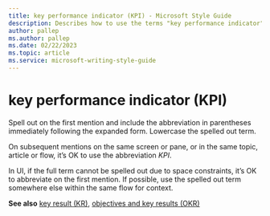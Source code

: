 ```yaml
---
title: key performance indicator (KPI) - Microsoft Style Guide
description: Describes how to use the terms "key performance indicator" and "KPI" in Microsoft content.
author: pallep
ms.author: pallep
ms.date: 02/22/2023
ms.topic: article
ms.service: microsoft-writing-style-guide
---
```


# key performance indicator (KPI)

Spell out on the first mention and include the abbreviation in parentheses immediately following the expanded form. Lowercase the spelled out term.

On subsequent mentions on the same screen or pane, or in the same topic, article or flow, it’s OK to use the abbreviation *KPI*. 

In UI, if the full term cannot be spelled out due to space constraints, it’s OK to abbreviate on the first mention. If possible, use the spelled out term somewhere else within the same flow for context.

**See also** [key result (KR)](https://learn.microsoft.com/en-us/style-guide/a-z-word-list-term-collections/k/key-result-(kr)), [objectives and key results (OKR)](https://learn.microsoft.com/en-us/style-guide/a-z-word-list-term-collections/o/objectives-and-key-results-(okr))
